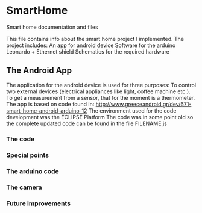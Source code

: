 # SmartHome
Smart home documentation and files

This file contains info about the smart home project I implemented.
The project includes:
An app for android device
Software for the arduino Leonardo + Ethernet shield
Schematics for the required hardware

## The Android App
The application for the android device is used for three purposes:
To control two external devices (electrical appliances like light, coffee machine etc.).
To get a measurement from a sensor, that for the moment is a thermometer.
The app is based on code found in:
http://www.greeceandroid.gr/dev/671-smart-home-android-arduino-12
The environment used for the code development was the ECLIPSE Platform
The code was in some point old so the complete updated code can be found in the file FILENAME.js   



### The code
### Special points
### The arduino code
### The camera
### Future improvements
